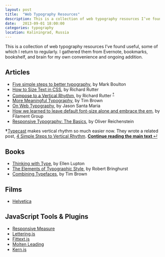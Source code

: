 ```yaml
---
layout: post
title:  "Web Typography Resources"
description: This is a collection of web typography resources I’ve found useful.
date:   2013-09-01 18:00:00
categories: typography
location: Kaliningrad, Russia
---
```


<p>This is a collection of web typography resources I’ve found useful, some of which I return to regularly. I gathered them from Evernote, bookmarks, bookshelf, and brain for my own convenience and ongoing addition.</p>

<h2>Articles</h2>

<ul>
<li><a href="http://markboulton.co.uk/journal/five-simple-steps-to-better-typography">Five simple steps to better typography</a>, by Mark Boulton</li>
<li><a href="http://alistapart.com/article/howtosizetextincss">How to Size Text in CSS</a>, by Richard Rutter</li>
<li><a href="http://24ways.org/2006/compose-to-a-vertical-rhythm/">Compose to a Vertical Rhythm</a>, by Richard Rutter <sup><a href="#typecast-vertical-rhythm" id="footnote3">&#8224;</a></sup></li>
<li><a href="http://alistapart.com/article/more-meaningful-typography">More Meaningful Typography</a>, by Tim Brown</li>
<li><a href="http://alistapart.com/article/on-web-typography">On Web Typography</a>, by Jason Santa Maria</li>
<li><a href="http://filamentgroup.com/lab/how_we_learned_to_leave_body_font_size_alone/">How we learned to leave default font-size alone and embrace the em</a>, by Filament Group</li>
<li><a href="http://ia.net/blog/responsive-typography-the-basics/">Responsive Typography: The Basics</a>, by Oliver Reichenstein</li>
</ul>

<aside class="digression" id="typecast-vertical-rhythm"><p><b>&#8224;</b><a href="http://typecast.com/">Typecast</a> makes vertical rhythm so much easier now. They wrote a related post, <a href="http://typecast.com/blog/4-simple-steps-to-vertical-rhythm">4 Simple Steps to Vertical Rhythm</a>. <a class="return-to-text" href="#footnote3" title="Continue reading the main text"><b>Continue reading the main text </b>&#8629;</a></p></aside>

<h2>Books</h2>

<ul>
<li><a href="http://www.amazon.co.uk/gp/product/1568989695/ref=as_li_qf_sp_asin_tl?ie=UTF8&amp;camp=1634&amp;creative=6738&amp;creativeASIN=1568989695&amp;linkCode=as2&amp;tag=mylifethougan-21">Thinking with Type</a>, by Ellen Lupton</li>
<li><a href="http://www.amazon.co.uk/gp/product/0881792128/ref=as_li_qf_sp_asin_il_tl?ie=UTF8&amp;camp=1634&amp;creative=6738&amp;creativeASIN=0881792128&amp;linkCode=as2&amp;tag=mylifethougan-21">The Elements of Typographic Style</a>, by Robert Bringhurst</li>
<li><a href="http://www.fivesimplesteps.com/products/combining-typefaces">Combining Typefaces</a>, by Tim Brown</li>
</ul>

<h2>Films</h2>

<ul>
<li><a href="http://www.helveticafilm.com/">Helvetica</a></li>
</ul>

<h2>JavaScript Tools &amp; Plugins</h2>

<ul>
<li><a href="http://jbrewer.github.io/Responsive-Measure/">Responsive Measure</a></li>
<li><a href="http://letteringjs.com/">Lettering.js</a></li>
<li><a href="http://fittextjs.com/">Fittext.js</a></li>
<li><a href="https://github.com/Wilto/Molten-Leading">Molten Leading</a></li>
<li><a href="http://www.kernjs.com/">Kern.js</a></li>
</ul>